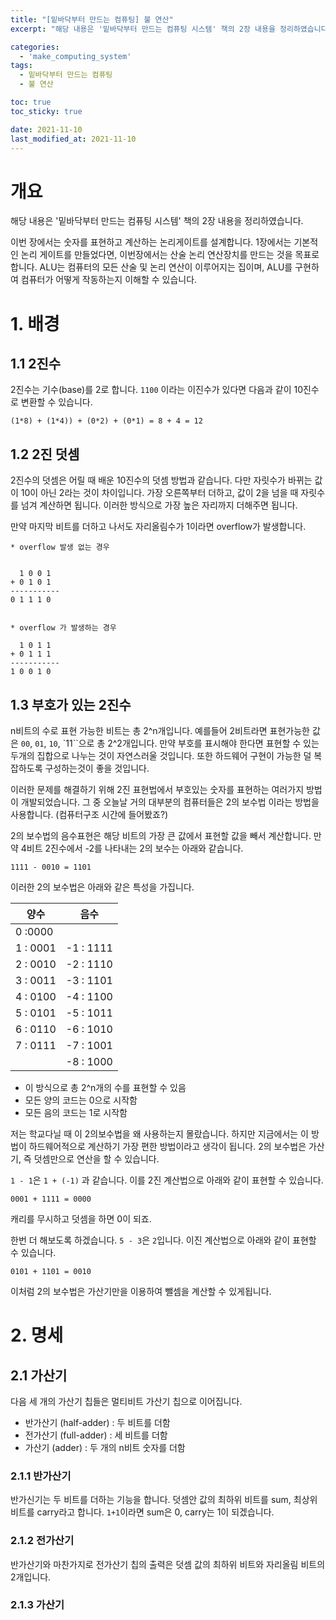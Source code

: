 ```yaml
---
title: "[밑바닥부터 만드는 컴퓨팅] 불 연산"
excerpt: "해당 내용은 '밑바닥부터 만드는 컴퓨팅 시스템' 책의 2장 내용을 정리하였습니다. "

categories:
  - 'make_computing_system'
tags:
  - 밑바닥부터 만드는 컴퓨팅
  - 불 연산

toc: true
toc_sticky: true

date: 2021-11-10
last_modified_at: 2021-11-10
---
```


# 개요 

해당 내용은 '밑바닥부터 만드는 컴퓨팅 시스템' 책의 2장 내용을 정리하였습니다.

이번 장에서는 숫자를 표현하고 계산하는 논리게이트를 설계합니다. 
1장에서는 기본적인 논리 게이트를 만들었다면, 이번장에서는 산술 논리 연산장치를 만드는 것을 목표로 합니다. 
ALU는 컴퓨터의 모든 산술 및 논리 연산이 이루어지는 집이며, ALU를 구현하여 컴퓨터가 어떻게 작동하는지 이해할 수 있습니다. 



# 1. 배경

## 1.1 2진수

2진수는 기수(base)를 2로 합니다. 
`1100` 이라는 이진수가 있다면 다음과 같이 10진수로 변환할 수 있습니다. 

```
(1*8) + (1*4)) + (0*2) + (0*1) = 8 + 4 = 12
```

## 1.2 2진 덧셈

2진수의 덧셈은 어릴 때 배운 10진수의 덧셈 방법과 같습니다. 
다만 자릿수가 바뀌는 값이 10이 아닌 2라는 것이 차이입니다. 
가장 오른쪽부터 더하고, 값이 2을 넘을 때 자릿수를 넘겨 계산하면 됩니다. 
이러한 방식으로 가장 높은 자리까지 더해주면 됩니다. 

만약 마지막 비트를 더하고 나서도 자리올림수가 1이라면 overflow가 발생합니다. 

```
* overflow 발생 없는 경우 


  1 0 0 1
+ 0 1 0 1
-----------
0 1 1 1 0


* overflow 가 발생하는 경우 

  1 0 1 1 
+ 0 1 1 1
-----------
1 0 0 1 0
```

## 1.3 부호가 있는 2진수

n비트의 수로 표현 가능한 비트는 총 2^n개입니다. 
예를들어 2비트라면 표현가능한 값은 `00`, `01`, `10`, `11``으로 총 2^2개입니다.
만약 부호를 표시해야 한다면 표현할 수 있는 두개의 집합으로 나누는 것이 자연스러울 것입니다. 
또한 하드웨어 구현이 가능한 덜 복잡하도록 구성하는것이 좋을 것입니다. 

이러한 문제를 해결하기 위해 2진 표현법에서 부호있는 숫자를 표현하는 여러가지 방법이 개발되었습니다. 
그 중 오늘날 거의 대부분의 컴퓨터들은 2의 보수법 이라는 방법을 사용합니다. (컴퓨터구조 시간에 들어봤죠?)

2의 보수법의 음수표현은 해당 비트의 가장 큰 값에서 표현할 값을 빼서 계산합니다. 
만약 4비트 2진수에서 -2를 나타내는 2의 보수는 아래와 같습니다. 

```
1111 - 0010 = 1101
```

이러한 2의 보수법은 아래와 같은 특성을 가집니다. 

| 양수 | 음수 | 
| --- | --- |
| 0 :0000| |
| 1 : 0001 | -1 : 1111 |
| 2 : 0010 | -2 : 1110 |
| 3 : 0011 | -3 : 1101 |
| 4 : 0100 | -4 : 1100 |
| 5 : 0101 | -5 : 1011 |
| 6 : 0110 | -6 : 1010 |
| 7 : 0111 | -7 : 1001 |
|  | -8 : 1000 |

* 이 방식으로 총 2^n개의 수를 표현할 수 있음
* 모든 양의 코드는 0으로 시작함
* 모든 음의 코드는 1로 시작함

저는 학교다닐 때 이 2의보수법을 왜 사용하는지 몰랐습니다. 
하지만 지금에서는 이 방법이 하드웨어적으로 계산하기 가장 편한 방법이라고 생각이 됩니다. 
2의 보수법은 가산기, 즉 덧셈만으로 연산을 할 수 있습니다. 

`1 - 1`은 `1 + (-1)` 과 같습니다. 
이를 2진 계산법으로 아래와 같이 표현할 수 있습니다. 
```
0001 + 1111 = 0000
```
캐리를 무시하고 덧셈을 하면 0이 되죠. 

한번 더 해보도록 하겠습니다. 
`5 - 3`은 `2`입니다. 
이진 계산법으로 아래와 같이 표현할 수 있습니다. 

```
0101 + 1101 = 0010
```

이처럼 2의 보수법은 가산기만을 이용하여 뺄셈을 계산할 수 있게됩니다. 

# 2. 명세

## 2.1 가산기 

다음 세 개의 가산기 칩들은 멀티비트 가산기 칩으로 이어집니다. 

* 반가산기 (half-adder) : 두 비트를 더함
* 전가산기 (full-adder) : 세 비트를 더함
* 가산기 (adder) : 두 개의 n비트 숫자를 더함

### 2.1.1 반가산기 

반가신기는 두 비트를 더하는 기능을 합니다. 
덧셈안 값의 최하위 비트를 sum, 최상위 비트를 carry라고 합니다. 
`1+1`이라면 sum은 0, carry는 1이 되겠습니다. 

### 2.1.2 전가산기 

반가산기와 마찬가지로 전가산기 칩의 출력은 덧셈 값의 최하위 비트와 자리올림 비트의 2개입니다. 

### 2.1.3 가산기 


